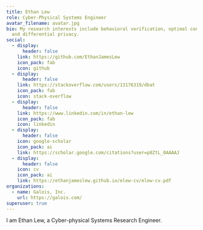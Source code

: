 ```yaml
---
title: Ethan Lew
role: Cyber-Physical Systems Engineer
avatar_filename: avatar.jpg
bio: My research interests include behavioral verification, optimal controls,
  and differential privacy.
social:
  - display:
      header: false
    link: https://github.com/EthanJamesLew
    icon_pack: fab
    icon: github
  - display:
      header: false
    link: https://stackoverflow.com/users/13176319/dbat
    icon_pack: fab
    icon: stack-overflow
  - display:
      header: false
    link: https://www.linkedin.com/in/ethan-lew
    icon_pack: fab
    icon: linkedin
  - display:
      header: false
    icon: google-scholar
    icon_pack: ai 
    link: https://scholar.google.com/citations?user=p8ZtL_0AAAAJ
  - display:
      header: false
    icon: cv 
    icon_pack: ai 
    link: https://ethanjameslew.github.io/elew-cv/elew-cv.pdf 
organizations:
  - name: Galois, Inc.
    url: https://galois.com/
superuser: true
---
```

I am Ethan Lew, a Cyber-physical Systems Research Engineer. 
